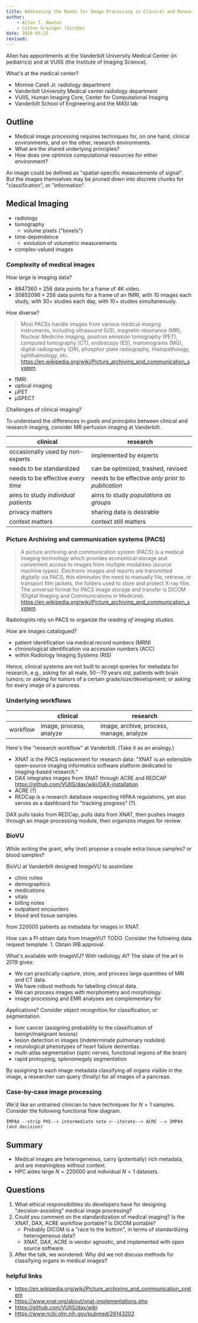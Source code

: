 ```yaml
---
title: Addressing the Needs for Image Processing in Clinical and Research Environments
author: 
    - Allen T. Newton
    - Colton Grainger (Scribe)
date: 2019-05-22
revised:
---
```


Allen has appointments at the Vanderbilt University Medical Center (in pediatrics) and at VUIIS (the Institute of Imaging Science).

What's at the medical center?

- Monroe Carell Jr. radiology department
- Vanderbilt University Medical center radiology department
- VUIIS, Human Imaging Core, Center for Computational Imaging
- Vanderbilt School of Engineering and the MASI lab

## Outline

- Medical image processing requires techniques for, on one hand, clinical environments, and on the other, research environments.
- What are the shared underlying principles?
- How does one optimize computational resources for either environment?

An image could be defined as "spatial-specific measurements of signal". 
But the images themselves may be pruned down into discrete chunks for "classification", or "information".

## Medical Imaging

- radiology
- tomography 
    - volume pixels ("boxels")
- time-dependence 
    - evolution of volumetric measurements 
- complex-valued images

### Complexity of medical images

How large is imaging data?

- $8847360 \times 256$ data points for a frame of 4K video.
- $30852096 \times 256$ data points for a frame of an fMRI, with $10$ images each study, with $30+$ studies each day, with $10+$ studies simultaneously.

How diverse?

> Most PACSs handle images from various medical imaging instruments, including ultrasound (US), magnetic resonance (MR), Nuclear Medicine imaging, positron emission tomography (PET), computed tomography (CT), endoscopy (ES), mammograms (MG), digital radiography (DR), phosphor plate radiography, Histopathology, ophthalmology, etc. <https://en.wikipedia.org/wiki/Picture_archiving_and_communication_system>

- fMRI
- optical imaging
- $\mu$PET
- $\mu$SPECT

Challenges of clinical imaging?

To understand the differences in *goals and principles* between clinical and research imaging, consider MR perfusion imaging at Vanderbilt.

clinical | research
--- | ---
occasionally used by non-experts | implemented by experts
needs to be standardized | can be optimized, trashed, revised
needs to be effective *every time* | needs to be effective *only prior to publication*
aims to study *individual patients* | aims to study *populations as groups*
privacy matters | sharing data is desirable
context matters | context still matters

### Picture Archiving and communication systems (PACS)

> A picture archiving and communication system (PACS) is a medical imaging technology which provides economical storage and convenient access to images from multiple modalities (source machine types). Electronic images and reports are transmitted digitally via PACS; this eliminates the need to manually file, retrieve, or transport film jackets, the folders used to store and protect X-ray film. The universal format for PACS image storage and transfer is DICOM (Digital Imaging and Communications in Medicine). <https://en.wikipedia.org/wiki/Picture_archiving_and_communication_system> 

Radiologists rely on PACS to organize *the reading of imaging studies*.

How are images catalogued?

- patient identification via medical record numbers (MRN)
- chronological identification via accession numbers (ACC)
- within Radiology Imaging Systems (RIS)

Hence, clinical systems are not built to accept queries for metadata for research, e.g., asking for all male, $50$--$70$ years old, patients with brain tumors; or asking for tumors of a certain grade/size/development; or asking for every image of a pancreas.

### Underlying workflows

` ` | clinical | research 
--- | --- | ---
workflow | image, process, analyze | image, archive, process, manage, analyze

Here's the "research workflow" at Vanderbilt. (Take it as an analogy.)

- XNAT is the PACS replacement for research data: "XNAT is an extensible open-source imaging informatics software platform dedicated to imaging-based research."
- DAX integrates images from XNAT through ACRE and REDCAP <https://github.com/VUIIS/dax/wiki/DAX-installation>
- ACRE (?)
- REDCap is a research database respecting HIPAA regulations, yet also serves as a dashboard for "tracking progress" (?).

DAX pulls tasks from REDCap, pulls data from XNAT, then pushes images through an image processing module, then organizes images for review.

### BioVU

While writing the grant, why (not) propose a couple extra tissue samples? or blood samples? 

BioVU at Vanderbilt designed *ImageVU* to assimilate

- clinic notes
- demographics
- medications
- vitals
- billing notes
- outpatient encounters
- blood and tissue samples

from 220000 patients as metadata for images in XNAT.

How can a PI obtain data from ImageVU? TODO. Consider the following data request template: 1. Obtain IRB approval.

What's available with ImageVU? With radiology AI? The state of the art in 2019 gives:

- We can practically capture, store, and process large quantities of MRI and CT data.
- We have robust methods for labelling clinical data.
- We can process images with morphometry and morphology.
- image processing and EMR analyses are complementary for 

Applications? Consider object recognition for classification, or segmentation.

- liver cancer (assigning probability to the classification of benign/malignant lesions)
- lesion detection in images (indeterminate pulmonary nodules)
- neurological phenotypes of heart failure dementias
- multi-atlas segmentation (optic nerves, functional regions of the brain)
- rapid protoyping, splenomegaly segmentation

By assigning to each image metadata classifying *all* organs visible in the image, a researcher can query (finally) for all images of a pancreas.

### Case-by-case image processing

We'd like an untrained clinician to have techniques for $N=1$ samples. Consider the following functional flow diagram.

```
IMPAX --strip PHI--> intermediate note <--iterate--> ACRE --> IMPAX (and decision)
```

## Summary

- Medical images are heterogeneous, carry (potentially) rich metadata, and are meaningless without context.
- HPC aides large $N=220000$ and individual $N=1$ datasets.

## Questions

1. What ethical responsibilities do developers have for designing "decision-assisting" medical image processing?
2. Could you comment on the standardization of medical imaging? Is the XNAT, DAX, ACRE workflow portable? Is DICOM portable?
    - Probably DICOM is a "race to the bottom", in terms of standardizing heterogeneous data?
    - XNAT, DAX, ACRE is vendor agnostic, and implemented with open source software.
3. After the talk, we wondered: Why did we not discuss methods for classifying organs in medical images?

### helpful links

- <https://en.wikipedia.org/wiki/Picture_archiving_and_communication_system>
- <https://www.xnat.org/about/xnat-implementations.php>
- <https://github.com/VUIIS/dax/wiki>
- <https://www.ncbi.nlm.nih.gov/pubmed/26143202>
